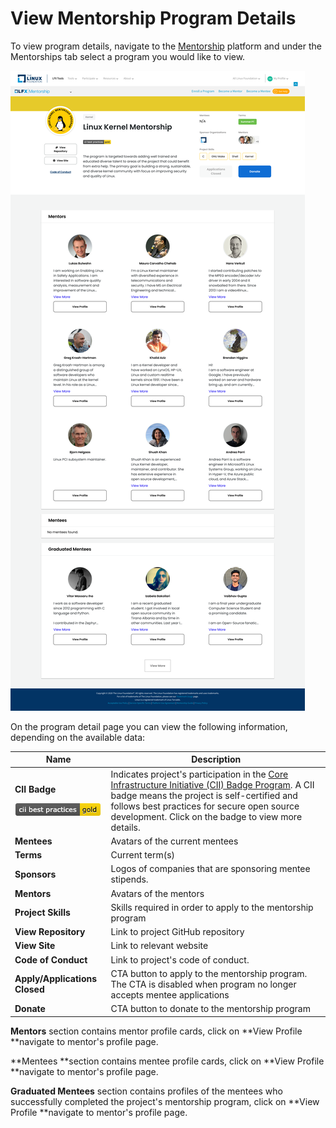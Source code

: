 # View Mentorship Program Details

To view program details, navigate to the [Mentorship](https://people.communitybridge.org/profile) platform and under the Mentorships tab select a program you would like to view.&#x20;

![](<../../.gitbook/assets/Program Details.png>)

On the program detail page you can view the following information, depending on the available data:

| **Name**                                                                                                              | Description                                                                                                                                                                                                                                                                                                        |
| --------------------------------------------------------------------------------------------------------------------- | ------------------------------------------------------------------------------------------------------------------------------------------------------------------------------------------------------------------------------------------------------------------------------------------------------------------ |
| <p><strong>CII Badge </strong></p><p><img src="../../.gitbook/assets/7418513 (1) (2) (2) (2) (2) (1).png" alt=""></p> | Indicates project's participation in the [Core Infrastructure Initiative (CII) Badge Program](https://www.coreinfrastructure.org/programs/badge-program/). A CII badge means the project is self-certified and follows best practices for secure open source development. Click on the badge to view more details. |
| **Mentees**                                                                                                           | Avatars of the current mentees                                                                                                                                                                                                                                                                                     |
| **Terms**                                                                                                             | Current term(s)                                                                                                                                                                                                                                                                                                    |
| **Sponsors**                                                                                                          | Logos of companies that are sponsoring mentee stipends.                                                                                                                                                                                                                                                            |
| **Mentors**                                                                                                           | Avatars of the mentors                                                                                                                                                                                                                                                                                             |
| **Project Skills**                                                                                                    | Skills required in order to apply to the mentorship program                                                                                                                                                                                                                                                        |
| **View Repository**                                                                                                   | Link to project GitHub repository                                                                                                                                                                                                                                                                                  |
| **View Site**                                                                                                         | Link to relevant website                                                                                                                                                                                                                                                                                           |
| **Code of Conduct**                                                                                                   | Link to project's code of conduct.                                                                                                                                                                                                                                                                                 |
| **Apply/Applications Closed**                                                                                         | CTA button to apply to the mentorship program. The CTA is disabled when program no longer accepts mentee applications                                                                                                                                                                                              |
| **Donate**                                                                                                            | CTA button to donate to the mentorship program                                                                                                                                                                                                                                                                     |

**Mentors** section contains mentor profile cards, click on **View Profile **navigate to mentor's profile page.

**Mentees **section contains mentee profile cards, click on **View Profile **navigate to mentor's profile page.

**Graduated Mentees** section contains profiles of the mentees who successfully completed the project's mentorship program, click on **View Profile **navigate to mentor's profile page.

